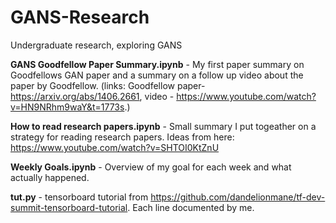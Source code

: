 # GANS-Research
Undergraduate research, exploring GANS

**GANS Goodfellow Paper Summary.ipynb** - My first paper summary on Goodfellows GAN paper and a summary on a follow up video about the paper by Goodfellow. (links: Goodfellow paper- https://arxiv.org/abs/1406.2661,  video - https://www.youtube.com/watch?v=HN9NRhm9waY&t=1773s.)

**How to read research papers.ipynb** - Small summary I put togeather on a strategy for reading research papers. Ideas from here: https://www.youtube.com/watch?v=SHTOI0KtZnU

**Weekly Goals.ipynb** - Overview of my goal for each week and what actually happened.

**tut.py** - tensorboard tutorial from https://github.com/dandelionmane/tf-dev-summit-tensorboard-tutorial. Each line documented by me.

